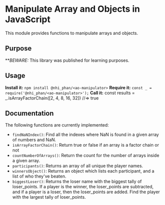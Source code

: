 # Manipulate Array and Objects in JavaScript
This module provides functions to manipulate arrays and objects.
## Purpose
**_BEWARE:_ This library was published for learning purposes.
## Usage
**Install it:**
`npm install @nhi_phan/<ao-manipulator>`
**Require it:**
`const _ = require('@nhi_phan/<ao-manipulator>');`
**Call it:**
const results = _.isArrayFactorChain([2, 4, 8, 16, 32]) //=> true
## Documentation
The following functions are currently implemented:
* `findNaNIndex()`: Find all the indexes where NaN is found in a given array of numbers and NaN.
* `isArrayFactorChain()`: Return true or false if an array is a factor chain or not
* `countNumberOfArrays()`: Return the count for the number of arrays inside a given array.
* `participants()`: Returns an array of all unique the player names.
* `winnersObject()`: Returns an object which lists each participant, and a list of who they've beaten.
* `biggestLoser()`: Returns the loser name with the biggest tally of loser_points. If a player is the winner, the loser_points are subtracted, and if a player is a loser, then the loser_points are added. Find the player with the largest tally of loser_points.